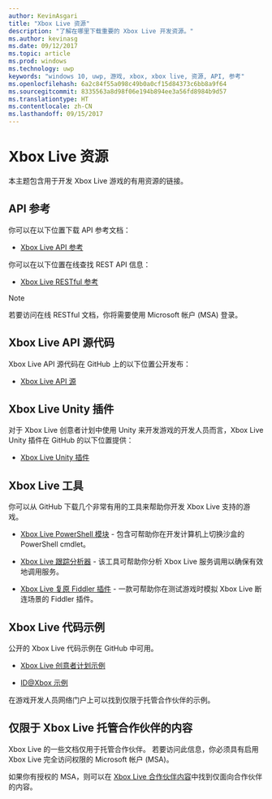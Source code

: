 ```yaml
---
author: KevinAsgari
title: "Xbox Live 资源"
description: "了解在哪里下载重要的 Xbox Live 开发资源。"
ms.author: kevinasg
ms.date: 09/12/2017
ms.topic: article
ms.prod: windows
ms.technology: uwp
keywords: "windows 10, uwp, 游戏, xbox, xbox live, 资源, API, 参考"
ms.openlocfilehash: 6a2c84f55a098c49b0a0cf15d84373c6bb8a9f64
ms.sourcegitcommit: 8335563a8d98f06e194b894ee3a56fd8984b9d57
ms.translationtype: HT
ms.contentlocale: zh-CN
ms.lasthandoff: 09/15/2017
---
```

# <a name="xbox-live-resources"></a>Xbox Live 资源

本主题包含用于开发 Xbox Live 游戏的有用资源的链接。

## <a name="api-reference"></a>API 参考

你可以在以下位置下载 API 参考文档：

* [Xbox Live API 参考](https://aka.ms/xboxliveuwpdocs)

你可以在以下位置在线查找 REST API 信息：

* [Xbox Live RESTful 参考](https://developer.microsoft.com/en-us/games/xbox/docs/xboxlive/rest/atoc-xboxlivews-reference)

>[!NOTE]
> 若要访问在线 RESTful 文档，你将需要使用 Microsoft 帐户 (MSA) 登录。

## <a name="xbox-live-api-source-code"></a>Xbox Live API 源代码

Xbox Live API 源代码在 GitHub 上的以下位置公开发布：

* [Xbox Live API 源](https://github.com/Microsoft/xbox-live-api)

## <a name="xbox-live-unity-plug-in"></a>Xbox Live Unity 插件

对于 Xbox Live 创意者计划中使用 Unity 来开发游戏的开发人员而言，Xbox Live Unity 插件在 GitHub 的以下位置提供：

* [Xbox Live Unity 插件](https://github.com/Microsoft/xbox-live-unity-plugin)

## <a name="xbox-live-tools"></a>Xbox Live 工具

你可以从 GitHub 下载几个非常有用的工具来帮助你开发 Xbox Live 支持的游戏。

* [Xbox Live PowerShell 模块](https://github.com/Microsoft/xbox-live-powershell-module) - 包含可帮助你在开发计算机上切换沙盒的 PowerShell cmdlet。

* [Xbox Live 跟踪分析器](https://github.com/Microsoft/xbox-live-trace-analyzer) - 该工具可帮助你分析 Xbox Live 服务调用以确保有效地调用服务。

* [Xbox Live 复原 Fiddler 插件](https://github.com/Microsoft/xbox-live-resiliency-fiddler-plugin) - 一款可帮助你在测试游戏时模拟 Xbox Live 断连场景的 Fiddler 插件。

## <a name="xbox-live-code-samples"></a>Xbox Live 代码示例

公开的 Xbox Live 代码示例在 GitHub 中可用。

* [Xbox Live 创意者计划示例](https://github.com/Microsoft/xbox-live-samples/tree/master/Samples/CreatorsSDK)

* [ID@Xbox 示例](https://github.com/Microsoft/xbox-live-samples/tree/master/Samples/ID%40XboxSDK)

在游戏开发人员网络门户上可以找到仅限于托管合作伙伴的示例。

## <a name="xbox-live-managed-partner-only-content"></a>仅限于 Xbox Live 托管合作伙伴的内容

Xbox Live 的一些文档仅用于托管合作伙伴。 若要访问此信息，你必须具有启用 Xbox Live 完全访问权限的 Microsoft 帐户 (MSA)。

如果你有授权的 MSA，则可以在 [Xbox Live 合作伙伴内容](https://developer.microsoft.com/en-us/games/xbox/docs/xboxlive/xbox-live-partners/partner-content)中找到仅面向合作伙伴的内容。
